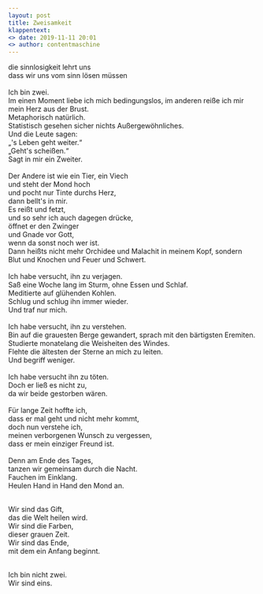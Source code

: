 ```yaml
---
layout: post
title: Zweisamkeit
klappentext:
<> date: 2019-11-11 20:01
<> author: contentmaschine
---
```


die sinnlosigkeit lehrt uns <br>
dass wir uns vom sinn lösen müssen <br>
 <br>
Ich bin zwei. <br>
Im einen Moment liebe ich mich bedingungslos, im anderen reiße ich mir mein Herz aus der Brust. <br>
Metaphorisch natürlich. <br>
Statistisch gesehen sicher nichts Außergewöhnliches. <br>
Und die Leute sagen: <br>
„'s Leben geht weiter.“ <br>
„Geht's scheißen.“ <br>
Sagt in mir ein Zweiter. <br>
 <br>
Der Andere ist wie ein Tier, ein Viech <br>
und steht der Mond hoch <br>
und pocht nur Tinte durchs Herz, <br>
dann bellt's in mir. <br>
Es reißt und fetzt, <br>
und so sehr ich auch dagegen drücke, <br>
öffnet er den Zwinger <br>
und Gnade vor Gott, <br>
wenn da sonst noch wer ist. <br>
Dann heißts nicht mehr Orchidee und Malachit in meinem Kopf, sondern Blut und Knochen und Feuer und Schwert. <br>
 <br>
Ich habe versucht, ihn zu verjagen. <br>
Saß eine Woche lang im Sturm, ohne Essen und Schlaf. <br>
Meditierte auf glühenden Kohlen. <br>
Schlug und schlug ihn immer wieder. <br>
Und traf nur mich. <br>
 <br>
Ich habe versucht, ihn zu verstehen. <br>
Bin auf die grauesten Berge gewandert, sprach mit den bärtigsten Eremiten. <br>
Studierte monatelang die Weisheiten des Windes. <br>
Flehte die ältesten der Sterne an mich zu leiten. <br>
Und begriff weniger. <br>
 <br>
Ich habe versucht ihn zu töten. <br>
Doch er ließ es nicht zu, <br>
da wir beide gestorben wären. <br>
 <br>
Für lange Zeit hoffte ich, <br>
dass er mal geht und nicht mehr kommt, <br>
doch nun verstehe ich, <br>
meinen verborgenen Wunsch zu vergessen, <br>
dass er mein einziger Freund ist. <br>
 <br>
Denn am Ende des Tages, <br>
tanzen wir gemeinsam durch die Nacht. <br>
Fauchen im Einklang. <br>
Heulen Hand in Hand den Mond an. <br> <br>

Wir sind das Gift, <br>
das die Welt heilen wird. <br>
Wir sind die Farben, <br>
dieser grauen Zeit. <br>
Wir sind das Ende, <br>
mit dem ein Anfang beginnt. <br> <br>

Ich bin nicht zwei. <br>
Wir sind eins.
